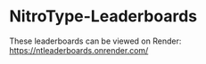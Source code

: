 # NitroType-Leaderboards

These leaderboards can be viewed on Render: https://ntleaderboards.onrender.com/